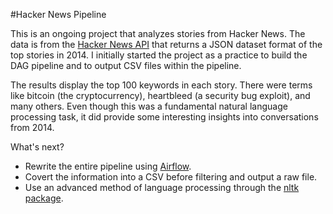#Hacker News Pipeline

This is an ongoing project that analyzes stories from Hacker News. The data is from the [Hacker News API](https://hn.algolia.com/api) that returns a JSON dataset format of the top stories in 2014. I initially started the project as a practice to build the DAG pipeline and to output CSV files within the pipeline.

The results display the top 100 keywords in each story. There were terms like bitcoin (the cryptocurrency), heartbleed (a security bug exploit), and many others. Even though this was a fundamental natural language processing task, it did provide some interesting insights into conversations from 2014. 

What's next? 
- Rewrite the entire pipeline using [Airflow](http://airbnb.io/projects/airflow/).
- Covert the information into a CSV before filtering and output a raw file. 
- Use an advanced method of language processing through the [nltk package](http://www.nltk.org/).